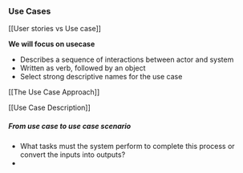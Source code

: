 ### Use Cases
[[User stories vs Use case]]

**We will focus on usecase**
- Describes a sequence of interactions between actor and system
- Written as verb, followed by an object
- Select strong descriptive names for the use case


[[The Use Case Approach]]

[[Use Case Description]]
##### From use case to use case scenario

- What tasks must the system perform to complete this process or convert the inputs into outputs?
- 